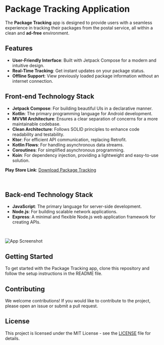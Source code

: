 # Package Tracking Application

The **Package Tracking** app is designed to provide users with a seamless experience in tracking their packages from the postal service, all within a clean and **ad-free** environment.

## Features

- **User-Friendly Interface**: Built with Jetpack Compose for a modern and intuitive design.
- **Real-Time Tracking**: Get instant updates on your package status.
- **Offline Support**: View previously loaded package information without an internet connection.

## Front-end Technology Stack

- **Jetpack Compose**: For building beautiful UIs in a declarative manner.
- **Kotlin**: The primary programming language for Android development.
- **MVVM Architecture**: Ensures a clear separation of concerns for a more maintainable codebase.
- **Clean Architecture**: Follows SOLID principles to enhance code readability and testability.
- **Ktor**: For efficient API communication, replacing Retrofit.
- **Kotlin Flows**: For handling asynchronous data streams.
- **Coroutines**: For simplified asynchronous programming.
- **Koin**: For dependency injection, providing a lightweight and easy-to-use solution.

**Play Store Link**: [Download Package Tracking](https://play.google.com/store/apps/details?id=br.com.smdevelopment.rastreamentocorreios&pli=1)

&nbsp; 
&nbsp; 

## Back-end Technology Stack

- **JavaScript**: The primary language for server-side development.
- **Node.js**: For building scalable network applications.
- **Express**: A minimal and flexible Node.js web application framework for creating APIs.

&nbsp; 
&nbsp; 

![App Screenshot](https://user-images.githubusercontent.com/43793053/206812900-35417363-b2e5-4d56-a7ae-6e4fac1e1b97.png)

## Getting Started

To get started with the Package Tracking app, clone this repository and follow the setup instructions in the README file.

## Contributing

We welcome contributions! If you would like to contribute to the project, please open an issue or submit a pull request.

## License

This project is licensed under the MIT License - see the [LICENSE](LICENSE) file for details.
